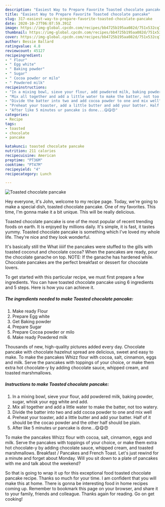 ```yaml
---
description: "Easiest Way to Prepare Favorite Toasted chocolate pancake"
title: "Easiest Way to Prepare Favorite Toasted chocolate pancake"
slug: 317-easiest-way-to-prepare-favorite-toasted-chocolate-pancake
date: 2020-10-27T06:07:59.391Z
image: https://img-global.cpcdn.com/recipes/bb4725b195aa082d/751x532cq70/toasted-chocolate-pancake-recipe-main-photo.jpg
thumbnail: https://img-global.cpcdn.com/recipes/bb4725b195aa082d/751x532cq70/toasted-chocolate-pancake-recipe-main-photo.jpg
cover: https://img-global.cpcdn.com/recipes/bb4725b195aa082d/751x532cq70/toasted-chocolate-pancake-recipe-main-photo.jpg
author: Bessie Ballard
ratingvalue: 4.8
reviewcount: 45127
recipeingredient:
- " Flour"
- " Egg white"
- " Baking powder"
- " Sugar"
- " Cocoa powder or milo"
- " Powdered milk"
recipeinstructions:
- "In a mixing bowl, sieve your flour, add powdered milk, baking powder, sugar, whisk your egg white and add."
- "Mix all together and add a little water to make the batter, not too watery."
- "Divide the batter into two and add cocoa powder to one and mix well"
- "Preheat your toaster, add a little butter and add your batter. Half of it should be the cocao powder and the other half should be plain."
- "After like 5 minutes ur pancake is done...😋😋😍"
categories:
- Recipe
tags:
- toasted
- chocolate
- pancake

katakunci: toasted chocolate pancake 
nutrition: 211 calories
recipecuisine: American
preptime: "PT36M"
cooktime: "PT47M"
recipeyield: "4"
recipecategory: Lunch

---
```



![Toasted chocolate pancake](https://img-global.cpcdn.com/recipes/bb4725b195aa082d/751x532cq70/toasted-chocolate-pancake-recipe-main-photo.jpg)

Hey everyone, it's John, welcome to my recipe page. Today, we're going to make a special dish, toasted chocolate pancake. One of my favorites. This time, I'm gonna make it a bit unique. This will be really delicious.

Toasted chocolate pancake is one of the most popular of recent trending foods on earth. It is enjoyed by millions daily. It's simple, it is fast, it tastes yummy. Toasted chocolate pancake is something which I've loved my whole life. They're nice and they look wonderful.

It&#39;s basically still the What iiiiif the pancakes were stuffed to the gills with toasted coconut and chocolate cocoa? When the pancakes are ready, pour the chocolate ganache on top. NOTE: If the ganache has hardened while. Chocolate pancakes are the perfect breakfast or dessert for chocolate lovers.


To get started with this particular recipe, we must first prepare a few ingredients. You can have toasted chocolate pancake using 6 ingredients and 5 steps. Here is how you can achieve it.

<!--inarticleads1-->

##### The ingredients needed to make Toasted chocolate pancake:

1. Make ready  Flour
1. Prepare  Egg white
1. Get  Baking powder
1. Prepare  Sugar
1. Prepare  Cocoa powder or milo
1. Make ready  Powdered milk


Thousands of new, high-quality pictures added every day. Chocolate pancake with chocolate hazelnut spread are delicious, sweet and easy to make. To make the pancakes Whizz flour with cocoa, salt, cinnamon, eggs and milk. Serve the pancakes with toppings of your choice, or make them extra hot chocolate-y by adding chocolate sauce, whipped cream, and toasted marshmallows. 

<!--inarticleads2-->

##### Instructions to make Toasted chocolate pancake:

1. In a mixing bowl, sieve your flour, add powdered milk, baking powder, sugar, whisk your egg white and add.
1. Mix all together and add a little water to make the batter, not too watery.
1. Divide the batter into two and add cocoa powder to one and mix well
1. Preheat your toaster, add a little butter and add your batter. Half of it should be the cocao powder and the other half should be plain.
1. After like 5 minutes ur pancake is done...😋😋😍


To make the pancakes Whizz flour with cocoa, salt, cinnamon, eggs and milk. Serve the pancakes with toppings of your choice, or make them extra hot chocolate-y by adding chocolate sauce, whipped cream, and toasted marshmallows. Breakfast / Pancakes and French Toast. Let&#39;s just rewind for a minute and forget about Monday. Will you sit down to a plate of pancakes with me and talk about the weekend? 

So that is going to wrap it up for this exceptional food toasted chocolate pancake recipe. Thanks so much for your time. I am confident that you will make this at home. There is gonna be interesting food in home recipes coming up. Remember to bookmark this page on your browser, and share it to your family, friends and colleague. Thanks again for reading. Go on get cooking!
